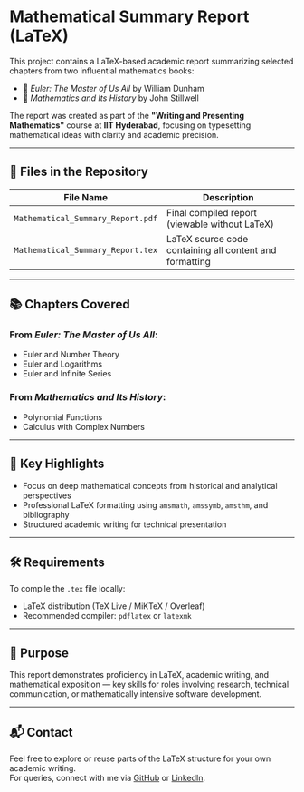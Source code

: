 # Mathematical Summary Report (LaTeX)

This project contains a LaTeX-based academic report summarizing selected chapters from two influential mathematics books:

- 📘 *Euler: The Master of Us All* by William Dunham  
- 📘 *Mathematics and Its History* by John Stillwell  

The report was created as part of the **"Writing and Presenting Mathematics"** course at **IIT Hyderabad**, focusing on typesetting mathematical ideas with clarity and academic precision.

---

## 📄 Files in the Repository

| File Name                         | Description                                                  |
|----------------------------------|--------------------------------------------------------------|
| `Mathematical_Summary_Report.pdf` | Final compiled report (viewable without LaTeX)               |
| `Mathematical_Summary_Report.tex` | LaTeX source code containing all content and formatting      |

---

## 📚 Chapters Covered

### From *Euler: The Master of Us All*:
- Euler and Number Theory  
- Euler and Logarithms  
- Euler and Infinite Series

### From *Mathematics and Its History*:
- Polynomial Functions  
- Calculus with Complex Numbers

---

## 🧠 Key Highlights

- Focus on deep mathematical concepts from historical and analytical perspectives  
- Professional LaTeX formatting using `amsmath`, `amssymb`, `amsthm`, and bibliography  
- Structured academic writing for technical presentation

---

## 🛠 Requirements

To compile the `.tex` file locally:

- LaTeX distribution (TeX Live / MiKTeX / Overleaf)
- Recommended compiler: `pdflatex` or `latexmk`

---

## 🎯 Purpose

This report demonstrates proficiency in LaTeX, academic writing, and mathematical exposition — key skills for roles involving research, technical communication, or mathematically intensive software development.

---

## 📬 Contact

Feel free to explore or reuse parts of the LaTeX structure for your own academic writing.  
For queries, connect with me via [GitHub](https://github.com/your-username) or [LinkedIn](https://www.linkedin.com/in/your-profile).

